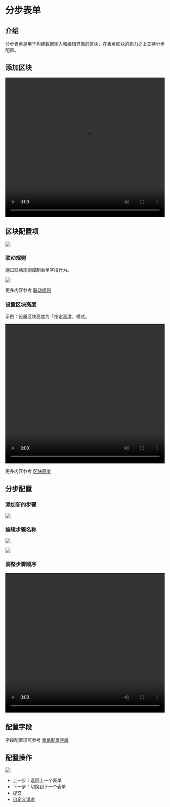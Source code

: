 # 分步表单

## 介绍
分步表单是用于构建数据输入和编辑界面的区块，在表单区块的能力之上支持分步配置。

## 添加区块

<video width="100%" height="440" controls>
      <source src="https://static-docs.nocobase.com/202410101614107.mp4" type="video/mp4">
</video>

## 区块配置项

![](https://static-docs.nocobase.com/202410101717319.png)


### 联动规则

通过联动规则控制表单字段行为。

![](https://static-docs.nocobase.com/202410101717884.png)

更多内容参考 [联动规则](/handbook/ui/blocks/block-settings/linkage-rule)


### 设置区块高度

示例：设置区块高度为「指定高度」模式。

<video width="100%" height="440" controls>
  <source src="https://static-docs.nocobase.com/202410101623290.mp4" type="video/mp4">
</video>

更多内容参考 [区块高度](/handbook/ui/blocks/block-settings/block-height)

## 分步配置

### 添加新的步骤

![](https://static-docs.nocobase.com/202410101718482.png)

### 编辑步骤名称

![](https://static-docs.nocobase.com/202410101718755.png)

![](https://static-docs.nocobase.com/202410101718413.png)

### 调整步骤顺序

<video width="100%" height="440" controls>
  <source src="https://static-docs.nocobase.com/202410101633487.mp4" type="video/mp4">
</video>

## 配置字段

字段配置项可参考 [表单配置字段](/handbook/ui/blocks/data-blocks/form#配置字段)

## 配置操作

![](https://static-docs.nocobase.com/202410101719893.png)

- 上一步：返回上一个表单
- 下一步：切换到下一个表单
- [提交](/handbook/ui/actions/types/submit)
- [自定义请求](/handbook/action-custom-request)
